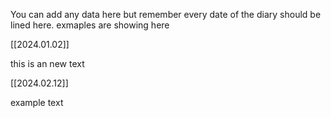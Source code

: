 You can add any data here but remember every date of the diary should be lined here. exmaples are showing here

[[2024.01.02]]

this is an new text

[[2024.02.12]]

example text
